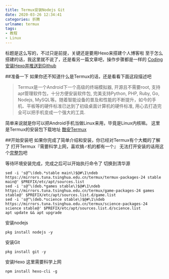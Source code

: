 ```yaml
---
title: Termux安装Nodejs Git
date: 2020-03-26 12:34:41
categories: 折腾
urlname: termux
tags:
- 教程
- Linux
---
```

标题是这么写的，不过只是前提，关键还是要用Hexo来搭建个人博客啦
至于怎么搭建的话，我这里就不说了，还是看另一篇文章吧，操作步骤都是一样的
[Coding安装Hexo并推送到Github](https://www.scorain.com/van/14.html)

##准备一下
如果你还不知道什么是Termux的话，还是看看下面这段描述吧
>Termux是一个Android下一个高级的终端模拟器, 开源且不需要root, 支持apt管理软件包，十分方便安装软件包, 完美支持Python, PHP, Ruby, Go, Nodejs, MySQL等。随着智能设备的普及和性能的不断提升，如今的手机、平板等的硬件标准已达到了初级桌面计算机的硬件标准, 用心去打造完全可以把手机变成一个强大的工具.

简单来说就是你可以把Android手机当做Linux来用，毕竟是Linux内核嘛。
这里是Termux的安装包下载地址
[酷安Termux](https://www.coolapk.com/apk/com.termux)

##开始安装吧
如果你完成了简单介绍和安装，你已经对Termux有个大概的了解了
打开Termux『需要科学上网，喜欢搞♂机的都有一个』
无法打开安装的话用这个[完整包](https://tonyij.coding.net/s/550ac343-e525-458a-b396-084b3c3996b5)吧

等待环境安装完成，完成之后可以开始执行命令了
切换到清华源
```
sed -i 's@^\(deb.*stable main\)$@#\1\ndeb https://mirrors.tuna.tsinghua.edu.cn/termux/termux-packages-24 stable main@' $PREFIX/etc/apt/sources.list
sed -i 's@^\(deb.*games stable\)$@#\1\ndeb https://mirrors.tuna.tsinghua.edu.cn/termux/game-packages-24 games stable@' $PREFIX/etc/apt/sources.list.d/game.list
sed -i 's@^\(deb.*science stable\)$@#\1\ndeb https://mirrors.tuna.tsinghua.edu.cn/termux/science-packages-24 science stable@' $PREFIX/etc/apt/sources.list.d/science.list
apt update && apt upgrade
```
安装nodejs
```
pkg install nodejs -y
```
安装Git
```
pkg install git -y
```
安装Hexo  这里需要科学上网
```
npm install hexo-cli -g
```